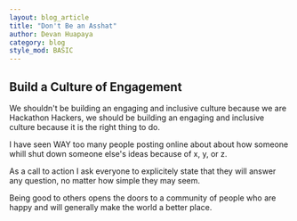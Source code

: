 ```yaml
---
layout: blog_article
title: "Don't Be an Asshat"
author: Devan Huapaya
category: blog
style_mod: BASIC
---
```


<!-- more -->

## Build a Culture of Engagement

We shouldn't be building an engaging and inclusive culture because we are Hackathon Hackers, 
we should be building an engaging and inclusive culture because it is the right thing to do.

I have seen WAY too many people posting online about about how someone whill shut down someone else's ideas because of x, y, or z. 

As a call to action I ask everyone to explicitely state that they will answer any question, no matter how simple they may seem.

Being good to others opens the doors to a community of people who are happy and will generally make the world a better place.